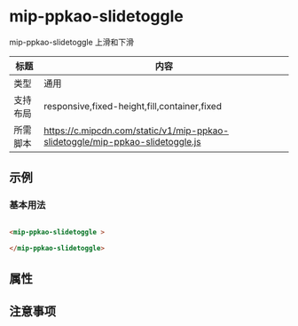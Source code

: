 # mip-ppkao-slidetoggle

mip-ppkao-slidetoggle 上滑和下滑

标题|内容
----|----
类型|通用
支持布局|responsive,fixed-height,fill,container,fixed
所需脚本|https://c.mipcdn.com/static/v1/mip-ppkao-slidetoggle/mip-ppkao-slidetoggle.js

## 示例

### 基本用法
```html

<mip-ppkao-slidetoggle >   
    
</mip-ppkao-slidetoggle>
```

## 属性


## 注意事项
